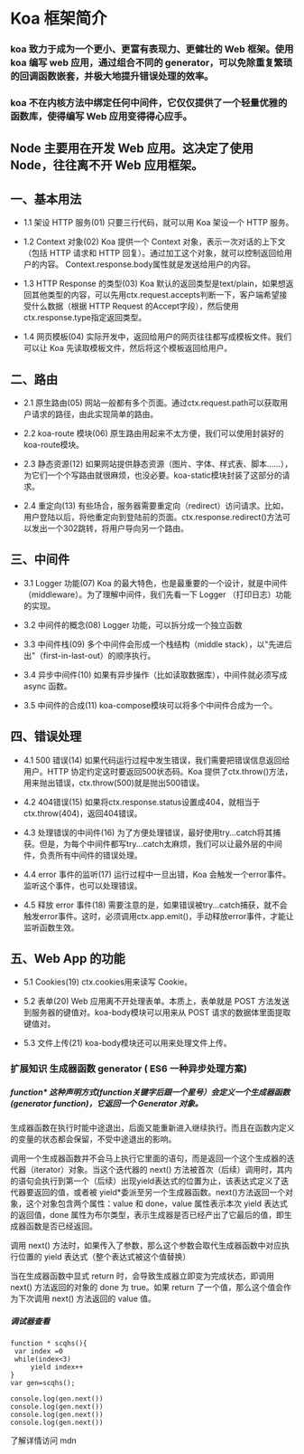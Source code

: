 # Koa 框架简介

### koa 致力于成为一个更小、更富有表现力、更健壮的 Web 框架。使用 koa 编写 web 应用，通过组合不同的 generator，可以免除重复繁琐的回调函数嵌套，并极大地提升错误处理的效率。

### koa 不在内核方法中绑定任何中间件，它仅仅提供了一个轻量优雅的函数库，使得编写 Web 应用变得得心应手。

## Node 主要用在开发 Web 应用。这决定了使用 Node，往往离不开 Web 应用框架。

## 一、基本用法
- 1.1 架设 HTTP 服务(01)
只要三行代码，就可以用 Koa 架设一个 HTTP 服务。

- 1.2 Context 对象(02)
Koa 提供一个 Context 对象，表示一次对话的上下文（包括 HTTP 请求和 HTTP 回复）。通过加工这个对象，就可以控制返回给用户的内容。
Context.response.body属性就是发送给用户的内容。

- 1.3 HTTP Response 的类型(03)
Koa 默认的返回类型是text/plain，如果想返回其他类型的内容，可以先用ctx.request.accepts判断一下，客户端希望接受什么数据（根据 HTTP Request 的Accept字段），然后使用ctx.response.type指定返回类型。

- 1.4 网页模板(04)
实际开发中，返回给用户的网页往往都写成模板文件。我们可以让 Koa 先读取模板文件，然后将这个模板返回给用户。

## 二、路由
- 2.1 原生路由(05)
网站一般都有多个页面。通过ctx.request.path可以获取用户请求的路径，由此实现简单的路由。

- 2.2 koa-route 模块(06)
原生路由用起来不太方便，我们可以使用封装好的koa-route模块。

- 2.3 静态资源(12)
如果网站提供静态资源（图片、字体、样式表、脚本......），为它们一个个写路由就很麻烦，也没必要。koa-static模块封装了这部分的请求。

- 2.4 重定向(13)
有些场合，服务器需要重定向（redirect）访问请求。比如，用户登陆以后，将他重定向到登陆前的页面。ctx.response.redirect()方法可以发出一个302跳转，将用户导向另一个路由。

## 三、中间件
- 3.1 Logger 功能(07)
Koa 的最大特色，也是最重要的一个设计，就是中间件（middleware）。为了理解中间件，我们先看一下 Logger （打印日志）功能的实现。

- 3.2 中间件的概念(08)
 Logger 功能，可以拆分成一个独立函数

- 3.3 中间件栈(09)
多个中间件会形成一个栈结构（middle stack），以"先进后出"（first-in-last-out）的顺序执行。

- 3.4 异步中间件(10)
如果有异步操作（比如读取数据库），中间件就必须写成 async 函数。

- 3.5 中间件的合成(11)
koa-compose模块可以将多个中间件合成为一个。

## 四、错误处理

- 4.1 500 错误(14)
如果代码运行过程中发生错误，我们需要把错误信息返回给用户。HTTP 协定约定这时要返回500状态码。Koa 提供了ctx.throw()方法，用来抛出错误，ctx.throw(500)就是抛出500错误。

- 4.2 404错误(15)
如果将ctx.response.status设置成404，就相当于ctx.throw(404)，返回404错误。

- 4.3 处理错误的中间件(16)
为了方便处理错误，最好使用try...catch将其捕获。但是，为每个中间件都写try...catch太麻烦，我们可以让最外层的中间件，负责所有中间件的错误处理。

- 4.4 error 事件的监听(17)
运行过程中一旦出错，Koa 会触发一个error事件。监听这个事件，也可以处理错误。

- 4.5 释放 error 事件(18)
需要注意的是，如果错误被try...catch捕获，就不会触发error事件。这时，必须调用ctx.app.emit()，手动释放error事件，才能让监听函数生效。

## 五、Web App 的功能
- 5.1 Cookies(19)
ctx.cookies用来读写 Cookie。

- 5.2 表单(20)
Web 应用离不开处理表单。本质上，表单就是 POST 方法发送到服务器的键值对。koa-body模块可以用来从 POST 请求的数据体里面提取键值对。

- 5.3 文件上传(21)
koa-body模块还可以用来处理文件上传。


### 扩展知识 生成器函数 generator ( ES6 一种异步处理方案)

##### function* 这种声明方式(function关键字后跟一个星号）会定义一个生成器函数 (generator function)，它返回一个  Generator  对象。

生成器函数在执行时能中途退出，后面又能重新进入继续执行。而且在函数内定义的变量的状态都会保留，不受中途退出的影响。

调用一个生成器函数并不会马上执行它里面的语句，而是返回一个这个生成器的迭代器（iterator）对象。当这个迭代器的 next() 方法被首次（后续）调用时，其内的语句会执行到第一个（后续）出现yield表达式的位置为止，该表达式定义了迭代器要返回的值，或者被 yield*委派至另一个生成器函数。next()方法返回一个对象，这个对象包含两个属性：value 和 done，value 属性表示本次 yield 表达式的返回值，done 属性为布尔类型，表示生成器是否已经产出了它最后的值，即生成器函数是否已经返回。

调用 next() 方法时，如果传入了参数，那么这个参数会取代生成器函数中对应执行位置的 yield 表达式（整个表达式被这个值替换）

当在生成器函数中显式 return 时，会导致生成器立即变为完成状态，即调用 next() 方法返回的对象的 done 为 true。如果 return 了一个值，那么这个值会作为下次调用 next() 方法返回的 value 值。

##### 调试器查看
```
function * scqhs(){
 var index =0
 while(index<3)
     yield index++
}
var gen=scqhs();

console.log(gen.next())
console.log(gen.next())
console.log(gen.next())
console.log(gen.next())
```
了解详情访问 mdn

